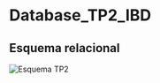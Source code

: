 # Database_TP2_IBD

## Esquema relacional
![Esquema TP2](https://github.com/aykiaa/Database_TP2_IBD/assets/134231546/48cd1854-27a9-425c-b892-a28b74aae185)
